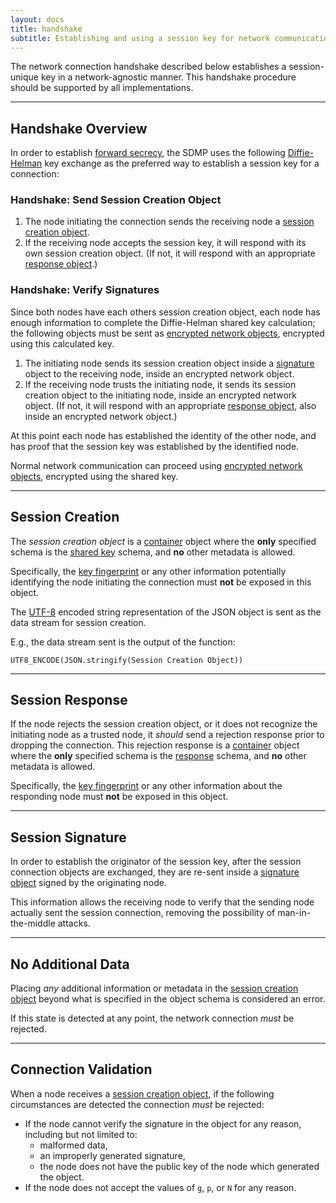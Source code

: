 ```yaml
---
layout: docs
title: handshake
subtitle: Establishing and using a session key for network communications.
---
```



The network connection handshake described below establishes a
session-unique key in a network-agnostic manner. This handshake
procedure should be supported by all implementations.

---

## Handshake Overview

In order to establish [forward secrecy][w_forward], the SDMP
uses the following [Diffie-Helman][w_diffiehelman] key exchange
as the preferred way to establish a session key for a connection:

### Handshake: Send Session Creation Object

1. The node initiating the connection sends the receiving node a
	[session creation object](#session-creation).
2. If the receiving node accepts the session key, it will respond
	with its own session creation object. (If not, it will respond
	with an appropriate [response object](#session-response).)

### Handshake: Verify Signatures

Since both nodes have each others session creation object, each
node has enough information to complete the Diffie-Helman shared
key calculation; the following objects must be sent as
[encrypted network objects](/network/traffic), encrypted
using this calculated key.

1. The initiating node sends its session creation object inside
	a [signature](/core/signature) object to the receiving node,
	inside an encrypted network object.
4. If the receiving node trusts the initiating node, it sends its session
	creation object to the initiating node, inside an encrypted network
	object. (If not, it will respond with an appropriate
	[response object](#session-response), also inside an encrypted
	network object.)

At this point each node has established the identity of the other node,
and has proof that the session key was established by the identified node.

Normal network communication can proceed using
[encrypted network objects](/network/traffic), encrypted
using the shared key.

---

## Session Creation

The *session creation object* is a [container](/core/container) object where
the **only** specified schema is the [shared key](/network/sharedkey)
schema, and **no** other metadata is allowed.

Specifically, the [key fingerprint](/core/cryptography#key-fingerprint)
or any other information potentially identifying the node initiating the
connection must **not** be exposed in this object.

The [UTF-8][w_utf8] encoded string representation of the JSON object
is sent as the data stream for session creation.

E.g., the data stream sent is the output of the function:

	UTF8_ENCODE(JSON.stringify(Session Creation Object))

---

## Session Response

If the node rejects the session creation object, or it does not
recognize the initiating node as a trusted node, it *should* send
a rejection response prior to dropping the connection. This rejection
response is a [container](/core/container) object where the **only**
specified schema is the [response](/journal/response) schema, and
**no** other metadata is allowed.

Specifically, the [key fingerprint](/core/cryptography#key-fingerprint)
or any other information about the responding node must **not** be
exposed in this object.

---

## Session Signature

In order to establish the originator of the session key, after the
session connection objects are exchanged, they are re-sent inside
a [signature object](/core/signature) signed by the originating node.

This information allows the receiving node to verify that the
sending node actually sent the session connection, removing the
possibility of man-in-the-middle attacks.

---

## No Additional Data

Placing *any* additional information or metadata in the
[session creation object](#session-creation) beyond what
is specified in the object schema is considered an error.

If this state is detected at any point, the network connection *must*
be rejected.

---

## Connection Validation

When a node receives a [session creation object](#session-creation), if
the following circumstances are detected the connection *must* be rejected:

* If the node cannot verify the signature in the object for any reason,
	including but not limited to:
	- malformed data,
	- an improperly generated signature,
	- the node does not have the public key of the node which
		generated the object.
* If the node does not accept the values of `g`, `p`, or `N` for any reason.

[w_diffiehelman]: https://en.wikipedia.org/wiki/Diffie%E2%80%93Hellman_key_exchange
[w_forward]: https://en.wikipedia.org/wiki/Forward_secrecy
[w_utf8]: https://en.wikipedia.org/wiki/UTF-8
